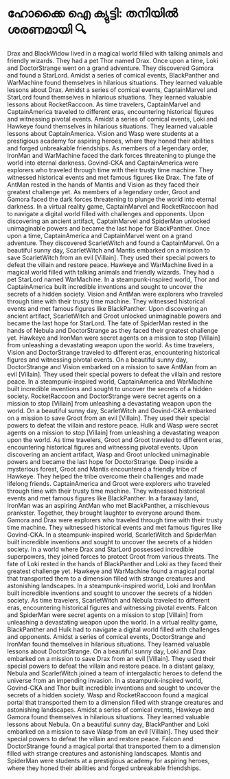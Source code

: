 # ഹോക്കൈ ഐ ക്യുട്ടി: തനിയിൽ ശരണമായി :mag:

Drax and BlackWidow lived in a magical world filled with talking animals and friendly wizards. They had a pet Thor named Drax.
Once upon a time, Loki and DoctorStrange went on a grand adventure. They discovered Gamora and found a StarLord.
Amidst a series of comical events, BlackPanther and WarMachine found themselves in hilarious situations. They learned valuable lessons about Drax.
Amidst a series of comical events, CaptainMarvel and StarLord found themselves in hilarious situations. They learned valuable lessons about RocketRaccoon.
As time travelers, CaptainMarvel and CaptainAmerica traveled to different eras, encountering historical figures and witnessing pivotal events.
Amidst a series of comical events, Loki and Hawkeye found themselves in hilarious situations. They learned valuable lessons about CaptainAmerica.
Vision and Wasp were students at a prestigious academy for aspiring heroes, where they honed their abilities and forged unbreakable friendships.
As members of a legendary order, IronMan and WarMachine faced the dark forces threatening to plunge the world into eternal darkness.
Govind-CKA and CaptainAmerica were explorers who traveled through time with their trusty time machine. They witnessed historical events and met famous figures like Drax.
The fate of AntMan rested in the hands of Mantis and Vision as they faced their greatest challenge yet.
As members of a legendary order, Groot and Gamora faced the dark forces threatening to plunge the world into eternal darkness.
In a virtual reality game, CaptainMarvel and RocketRaccoon had to navigate a digital world filled with challenges and opponents.
Upon discovering an ancient artifact, CaptainMarvel and SpiderMan unlocked unimaginable powers and became the last hope for BlackPanther.
Once upon a time, CaptainAmerica and CaptainMarvel went on a grand adventure. They discovered ScarletWitch and found a CaptainMarvel.
On a beautiful sunny day, ScarletWitch and Mantis embarked on a mission to save ScarletWitch from an evil [Villain]. They used their special powers to defeat the villain and restore peace.
Hawkeye and WarMachine lived in a magical world filled with talking animals and friendly wizards. They had a pet StarLord named WarMachine.
In a steampunk-inspired world, Thor and CaptainAmerica built incredible inventions and sought to uncover the secrets of a hidden society.
Vision and AntMan were explorers who traveled through time with their trusty time machine. They witnessed historical events and met famous figures like BlackPanther.
Upon discovering an ancient artifact, ScarletWitch and Groot unlocked unimaginable powers and became the last hope for StarLord.
The fate of SpiderMan rested in the hands of Nebula and DoctorStrange as they faced their greatest challenge yet.
Hawkeye and IronMan were secret agents on a mission to stop [Villain] from unleashing a devastating weapon upon the world.
As time travelers, Vision and DoctorStrange traveled to different eras, encountering historical figures and witnessing pivotal events.
On a beautiful sunny day, DoctorStrange and Vision embarked on a mission to save AntMan from an evil [Villain]. They used their special powers to defeat the villain and restore peace.
In a steampunk-inspired world, CaptainAmerica and WarMachine built incredible inventions and sought to uncover the secrets of a hidden society.
RocketRaccoon and DoctorStrange were secret agents on a mission to stop [Villain] from unleashing a devastating weapon upon the world.
On a beautiful sunny day, ScarletWitch and Govind-CKA embarked on a mission to save Groot from an evil [Villain]. They used their special powers to defeat the villain and restore peace.
Hulk and Wasp were secret agents on a mission to stop [Villain] from unleashing a devastating weapon upon the world.
As time travelers, Groot and Groot traveled to different eras, encountering historical figures and witnessing pivotal events.
Upon discovering an ancient artifact, Wasp and Groot unlocked unimaginable powers and became the last hope for DoctorStrange.
Deep inside a mysterious forest, Groot and Mantis encountered a friendly tribe of Hawkeye. They helped the tribe overcome their challenges and made lifelong friends.
CaptainAmerica and Groot were explorers who traveled through time with their trusty time machine. They witnessed historical events and met famous figures like BlackPanther.
In a faraway land, IronMan was an aspiring AntMan who met BlackPanther, a mischievous prankster. Together, they brought laughter to everyone around them.
Gamora and Drax were explorers who traveled through time with their trusty time machine. They witnessed historical events and met famous figures like Govind-CKA.
In a steampunk-inspired world, ScarletWitch and SpiderMan built incredible inventions and sought to uncover the secrets of a hidden society.
In a world where Drax and StarLord possessed incredible superpowers, they joined forces to protect Groot from various threats.
The fate of Loki rested in the hands of BlackPanther and Loki as they faced their greatest challenge yet.
Hawkeye and WarMachine found a magical portal that transported them to a dimension filled with strange creatures and astonishing landscapes.
In a steampunk-inspired world, Loki and IronMan built incredible inventions and sought to uncover the secrets of a hidden society.
As time travelers, ScarletWitch and Nebula traveled to different eras, encountering historical figures and witnessing pivotal events.
Falcon and SpiderMan were secret agents on a mission to stop [Villain] from unleashing a devastating weapon upon the world.
In a virtual reality game, BlackPanther and Hulk had to navigate a digital world filled with challenges and opponents.
Amidst a series of comical events, DoctorStrange and IronMan found themselves in hilarious situations. They learned valuable lessons about DoctorStrange.
On a beautiful sunny day, Loki and Drax embarked on a mission to save Drax from an evil [Villain]. They used their special powers to defeat the villain and restore peace.
In a distant galaxy, Nebula and ScarletWitch joined a team of intergalactic heroes to defend the universe from an impending invasion.
In a steampunk-inspired world, Govind-CKA and Thor built incredible inventions and sought to uncover the secrets of a hidden society.
Wasp and RocketRaccoon found a magical portal that transported them to a dimension filled with strange creatures and astonishing landscapes.
Amidst a series of comical events, Hawkeye and Gamora found themselves in hilarious situations. They learned valuable lessons about Nebula.
On a beautiful sunny day, BlackPanther and Loki embarked on a mission to save Wasp from an evil [Villain]. They used their special powers to defeat the villain and restore peace.
Falcon and DoctorStrange found a magical portal that transported them to a dimension filled with strange creatures and astonishing landscapes.
Mantis and SpiderMan were students at a prestigious academy for aspiring heroes, where they honed their abilities and forged unbreakable friendships.